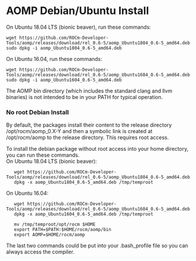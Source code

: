 # AOMP Debian/Ubuntu Install 

On Ubuntu 18.04 LTS (bionic beaver), run these commands:
```
wget https://github.com/ROCm-Developer-Tools/aomp/releases/download/rel_0.6-5/aomp_Ubuntu1804_0.6-5_amd64.deb
sudo dpkg -i aomp_Ubuntu1804_0.6-5_amd64.deb
```
On Ubuntu 16.04,  run these commands:
```
wget https://github.com/ROCm-Developer-Tools/aomp/releases/download/rel_0.6-5/aomp_Ubuntu1604_0.6-5_amd64.deb
sudo dpkg -i aomp_Ubuntu1604_0.6-5_amd64.deb
```
The AOMP bin directory (which includes the standard clang and llvm binaries) is not intended to be in your PATH for typical operation.

### No root Debian Install

By default, the packages install their content to the release directory /opt/rocm/aomp_0.X-Y and then a  symbolic link is created at /opt/rocm/aomp to the release directory. This requires root access.

To install the debian package without root access into your home directory, you can run these commands.<br>
On Ubuntu 18.04 LTS (bionic beaver):
```
   wget https://github.com/ROCm-Developer-Tools/aomp/releases/download/rel_0.6-5/aomp_Ubuntu1804_0.6-5_amd64.deb
   dpkg -x aomp_Ubuntu1804_0.6-5_amd64.deb /tmp/temproot
```
On Ubuntu 16.04:
```
   wget https://github.com/ROCm-Developer-Tools/aomp/releases/download/rel_0.6-5/aomp_Ubuntu1604_0.6-5_amd64.deb
   dpkg -x aomp_Ubuntu1604_0.6-5_amd64.deb /tmp/temproot
```
```
   mv /tmp/temproot/opt/rocm $HOME
   export PATH=$PATH:$HOME/rocm/aomp/bin
   export AOMP=$HOME/rocm/aomp
```
The last two commands could be put into your .bash_profile file so you can always access the compiler.
